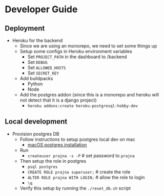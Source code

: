 # Developer Guide

## Deployment

* Heroku for the backend
    * Since we are using an monorepo, we need to set some things up
    * Setup some configs in Heroku environment variables
      * Set `PROJECT_PATH` in the dashboard to /backend
      * Set `DEBUG`
      * Set `ALLOWED_HOSTS`
      * Set `SECRET_KEY`
    * Add buildpacks
      * Python
      * Node
    * Add the postgres addon (since this is a monorepo and heroku will not
    detect that it is a django project)
      * `heroku addons:create heroku-postgresql:hobby-dev`

## Local development

* Provision postgres DB
  * Follow instructions to setup postgres local dev on mac
    * [macOS postgres installation](https://www.robinwieruch.de/postgres-sql-macos-setup)
  * Run
    * `createuser prajna -s -P` # set password to `prajna`
  * Then setup the role in postgres
    * `psql postgres`
    * `CREATE ROLE prajna superuser;` # create the role
    * `ALTER ROLE prajna WITH LOGIN;` # allow the role to login
    * `\q`
  * Verify this setup by running the `./reset_db.sh` script
